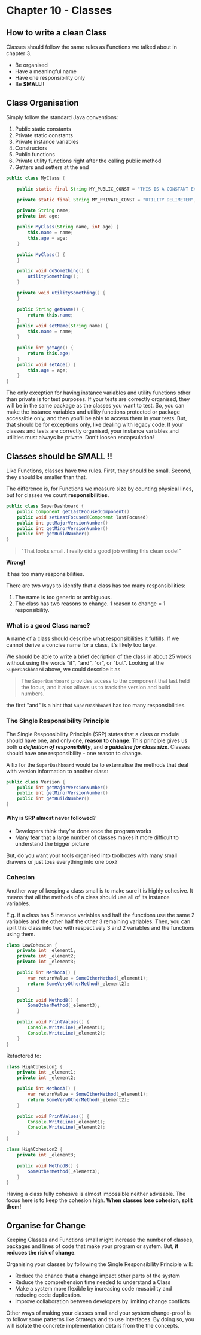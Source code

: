 # Chapter 10 - Classes

## How to write a clean Class

Classes should follow the same rules as Functions we talked about in chapter 3.

- Be organised
- Have a meaningful name
- Have one responsibility only
- Be **SMALL**!!

## Class Organisation

Simply follow the standard Java conventions:

1. Public static constants
2. Private static constants
3. Private instance variables
4. Constructors
5. Public functions
6. Private utility functions right after the calling public method
7. Getters and setters at the end

```java
public class MyClass {

    public static final String MY_PUBLIC_CONST = "THIS IS A CONSTANT EVERYBODY CAN ACCESS";

    private static final String MY_PRIVATE_CONST = "UTILITY DELIMETER";

    private String name;
    private int age;

    public MyClass(String name, int age) {
        this.name = name;
        this.age = age;
    }

    public MyClass() {
    }

    public void doSomething() {
        utilitySomething();
    }

    private void utilitySomething() {
    }

    public String getName() {
        return this.name;
    }
    public void setName(String name) {
        this.name = name;
    }

    public int getAge() {
        return this.age;
    }
    public void setAge() {
        this.age = age;
    }
}
```

The only exception for having instance variables and utility functions other than private is for test purposes.
If your tests are correctly organised, they will be in the same package as the classes you want to test. So, you can make the instance variables and utility functions protected or package accessible only, and then you'll be able to access them in your tests.
But, that should be for exceptions only, like dealing with legacy code. If your classes and tests are correctly organised, your instance variables and utilities must always be private. Don't loosen encapsulation!

## Classes should be SMALL !!

Like Functions, classes have two rules. First, they should be small. Second, they should be smaller than that.

The difference is, for Functions we measure size by counting physical lines, but for classes we count **responsibilities**.

```java
public class SuperDashboard {
    public Component getLastFocusedComponent()
    public void setLastFocused(Component lastFocused)
    public int getMajorVersionNumber()
    public int getMinorVersionNumber()
    public int getBuildNumber()
}
```
> "That looks small. I really did a good job writing this clean code!"

**Wrong!**

It has too many responsibilities.

There are two ways to identify that a class has too many responsibilities:

1. The name is too generic or ambiguous.
2. The class has two reasons to change. 1 reason to change = 1 responsibility.

### What is a good Class name?

A name of a class should describe what responsibilities it fulfills. If we cannot derive a concise name for a class, it's likely too large.

We should be able to write a brief decription of the class in about 25 words without using the words "if", "and", "or", or "but".
Looking at the `SuperDashboard` above, we could describe it as

> The `SuperDashboard` provides access to the component that last held the focus, and it also allows us to track the version and build numbers.

the first "and" is a hint that `SuperDashboard` has too many responsibilities.


### The Single Responsibility Principle

The Single Responsibility Principle (SRP) states that a class or module should have one, and only one, **reason to change**.
This principle gives us both __*a definition of responsibility*__, and __*a guideline for class size*__.
Classes should have one responsibility - one reason to change.

A fix for the `SuperDashboard` would be to externalise the methods that deal with version information to another class:

```java
public class Version {
    public int getMajorVersionNumber()
    public int getMinorVersionNumber()
    public int getBuildNumber()
}
```

#### Why is SRP almost never followed?

- Developers think they're done once the program works
- Many fear that a large number of classes makes it more difficult to understand the bigger picture

But, do you want your tools organised into toolboxes with many small drawers or just toss everything into one box?

### Cohesion

Another way of keeping a class small is to make sure it is highly cohesive. It means that all the methods of a class should use all of its instance variables.

E.g. if a class has 5 instance variables and half the functions use the same 2 variables and the other half the other 3 remaining variables. Then, you can split this class into two with respectively 3 and 2 variables and the functions using them.

```java
class LowCohesion {
    private int _element1;
    private int _element2;
    private int _element3;

    public int MethodA() {
        var returnValue = SomeOtherMethod(_element1);
        return SomeVeryOtherMethod(_element2);
    }

    public void MethodB() {
        SomeOtherMethod(_element3);
    }

    public void PrintValues() {
        Console.WriteLine(_element1);
        Console.WriteLine(_element2);
    }
}
```

Refactored to:

```java
class HighCohesion1 {
    private int _element1;
    private int _element2;

    public int MethodA() {
        var returnValue = SomeOtherMethod(_element1);
        return SomeVeryOtherMethod(_element2);
    }

    public void PrintValues() {
        Console.WriteLine(_element1);
        Console.WriteLine(_element2);
    }
}

class HighCohesion2 {
    private int _element3;

    public void MethodB() {
        SomeOtherMethod(_element3);
    }
}
```

Having a class fully cohesive is almost impossible neither advisable. The focus here is to keep the cohesion high. **When classes lose cohesion, split them!**


## Organise for Change

Keeping Classes and Functions small might increase the number of classes, packages and lines of code that make your program or system. But, **it reduces the risk of change**.

Organising your classes by following the Single Responsibility Principle will:

- Reduce the chance that a change impact other parts of the system
- Reduce the comprehension time needed to understand a Class
- Make a system more flexible by increasing code reusability and reducing code duplication.
- Improve collaboration between developers by limiting change conflicts

Other ways of making your classes small and your system change-proof is to follow some patterns like Strategy and to use Interfaces. By doing so, you will isolate the concrete implementation details from the the concepts.